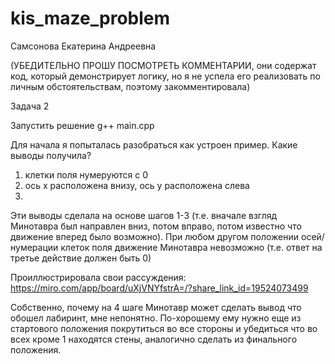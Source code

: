 # kis_maze_problem

Самсонова Екатерина Андреевна

(УБЕДИТЕЛЬНО ПРОШУ ПОСМОТРЕТЬ КОММЕНТАРИИ, они содержат код, который демонстрирует логику, но я не успела его реализовать по личным обстоятельствам, поэтому закомментировала)

Задача 2

Запустить решение g++ main.cpp




Для начала я попыталась разобраться как устроен пример. Какие выводы получила?

1) клетки поля нумеруются с 0
2) ось х расположена внизу, ось у расположена слева
3) 
Эти выводы сделала на основе шагов 1-3 (т.е. вначале взгляд Минотавра был направлен вниз, потом вправо, потом известно что движение вперед было возможно). При любом другом положении осей/нумерации клеток поля движение Минотавра невозможно (т.е. ответ на третье действие должен быть 0)

Проиллюстрировала свои рассуждения:
https://miro.com/app/board/uXjVNYfstrA=/?share_link_id=19524073499

Собственно, почему на 4 шаге Минотавр может сделать вывод что обошел лабиринт, мне непонятно. По-хорошему ему нужно еще из стартового положения покрутиться во все стороны и убедиться что во всех кроме 1 находятся стены, аналогично сделать из финального положения.

